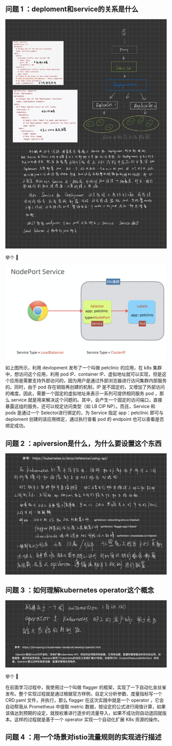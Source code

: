 ## 问题 1 ：deploment和service的关系是什么

![image](https://github.com/zyx8629/-ISTIO/blob/main/images/Question-1.jpeg)

举个 🌰 

![image](https://github.com/zyx8629/-ISTIO/blob/main/images/%E6%88%AA%E5%B1%8F2020-11-24%20%E4%B8%8A%E5%8D%8810.04.03.png)

如上图所示，利用 devlopment 发布了一个叫做 petclinic 的应用，在 k8s 集群中，想访问这个应用，利用 pod IP、container IP、虚拟地址就可以实现，但是这个应用是需要支持外部访问的，因为用户是通过外部浏览器进行访问集群内部服务的。同时，由于 pod 存在销毁再创建的机制，IP 是不固定的，又增加了外部访问的难度。因此，需要一个固定的虚拟地址来表示一系列可提供相同服务 pod ，那么 service 就是用来解决这个问题的。其中，会产生一个固定的访问端口，直接暴露这组的服务，还可以规定访问类型（如 LB CIP NP）。而且，Service 和 pods 是通过一个 Selector进行绑定的，为 Service 指定 app：petclinic 即可与 deploment 创建的该应用绑定，通过执行查看 pod 的 endpoint 也可以查看是否绑定成功。
 
## 问题 2 ：apiversion是什么，为什么要设置这个东西

![image](https://github.com/zyx8629/-ISTIO/blob/main/images/Question-2.png)

## 问题 3 ：如何理解kubernetes operator这个概念

![image](https://github.com/zyx8629/-ISTIO/blob/main/images/Question-3.png)

举个 🌰

在前面学习过程中，我使用过一个叫做 flagger 的框架，实现了一下自动化金丝雀发布。整个实现过程就是通过根据官方样例，自定义分析参数、度量指标写一个 CRD.yaml 文件，并执行，那么 flagger 在这次实践中就是一个 operator ，它会自动帮我从 Prometheus 中提取 metric 数据，按设定的公式进行阈值计算，如果该值达到预期的设定，就按权重进行逐步的流量导入，如果不成功则自动退回就版本。这样的过程就是基于一个 operator 实现一个自动化扩展 K8s 资源的操作。

## 问题 4 ：用一个场景对istio流量规则的实现进行描述 

